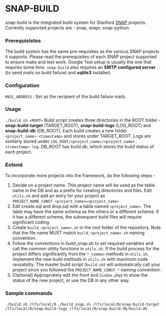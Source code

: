 SNAP-BUILD
==========

snap-build is the integrated build system for Stanford [SNAP](http://snap.stanford.edu) projects. Currently supported projects are - snap, snapr, snap-python.

### Prerequisistes
The build system has the same pre-requisites as the various SNAP projects it supports. Please read the prerequisites of each SNAP project supported to ensure make and test work. Google Test setup is usually the one that requires some time. `snap-build` also requires an **SMTP configured server** (to send mails on build failure) and **sqlite3** installed.

### Configuration
`MAIL_ADDRESS` : Set as the recipient of the build failure mails.

### Usage
`./build.sh <ROOT>`
Build script creates three directories in the ROOT folder - **snap-build-target** (TARGET_ROOT), **snap-build-logs** (LOG_ROOT) and **snap-build-db** (DB_ROOT). Each build creates a new folder `<project_name>.<timestamp>` and stores under TARGET_ROOT. Logs are similarly stored under `LOG_ROOT/<project_name>/<project_name>.<timestamp>.log`. DB_ROOT has build.db, which stores the build status of each project.

### Extend
To incorporate more projects into the framework, do the following steps - 

1. Decide on a project name. This project name will be used as the table name in the DB and as a prefix for creating directories and files. Edit `utils.sh` and add an entry for your project as `PROJECT_NAME_CONST_<project_name>=<project_name>`
2. Edit create.sql and drop.sql with a table named `<project_name>`. The table may have the same schema as the others or a different schema. If it has a different schema, the subsequent build files will require significant coding.
3. Create `build_<project_name>.sh` in the root folder of the repository. Note that the file name MUST match `build_<project_name>.sh` naming convention.
4. Follow the conventions in build_snap.sh to set required variables and call the common utility functions in `utils.sh`. If the build process for the project differs significantly from the `*_common` methods in `utils.sh`, implement the new build methods in `utils.sh` with maximum code reusability. The master build script (`build.sh`) will automatically call your project since you followed the `PROJECT_NAME_CONST_*` naming convention.
5. [Optional] Appropriately edit the front end (`index.php`) to show the status of the new project, or use the DB in any other way.


### Sample commands
`./build.sh /lfs/local/0`
`./build_snap.sh /lfs/local/0/snap-build-target /lfs/local/0/snap-build-logs /lfs/local/0/snap-build-db/build.db`

